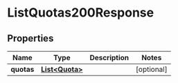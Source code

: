 

# ListQuotas200Response


## Properties

| Name | Type | Description | Notes |
|------------ | ------------- | ------------- | -------------|
|**quotas** | [**List&lt;Quota&gt;**](Quota.md) |  |  [optional] |



